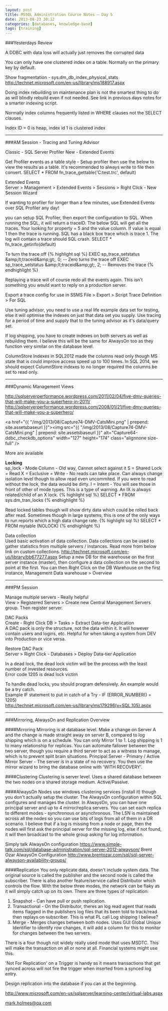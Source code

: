 ```yaml
---
layout: post
title: MSSQL Administration Course Notes – Day 5
date: 2013-08-23 20:12
categories: [databases, knowledge-base]
tags: [training]
---
```

###Yesterdays Review

A DDBC with data loss will actually just removes the corrupted data

You can only have one clustered index on a table. Normally on the primary key by default.

Show fragmentation - sys.dm_db_index_physical_stats
http://technet.microsoft.com/en-us/library/ms188917.aspx

Doing index rebuilding on maintenance plan is not the smartest thing to do as will blindly rebuild even if not needed. See link in previous days notes for a smarter indexing script.

Normally index columns frequently listed in WHERE clauses not the SELECT clauses.

Index ID = 0 is heap, index id 1 is clustered index

----------

###AM Session - Tracing and Tuning Advisor  

Classic - SQL Server Profiler
New - Extended Events

Get Profiler events as a table style - Setup profiler then use the below to view the results as a table. It's recommended to always write to file then convert.
SELECT * FROM fn_trace_gettable('C:test.trc', default)

Extended Events  
Server &gt; Management &gt; Extended Events &gt; Sessions &gt; Right Click - New Session Wizard

If wanting to profiler for longer than a few minutes, use Extended Events over SQL Profiler any day!

you can setup SQL Profiler, then export the configuration to SQL. When running the SQL, it will return a traceID. The below SQL will get all the traces. Your looking for property = 5 and the value column. If value is equal 1 then the trace is running.
SQL has a black box trace which is trace 1. The log will contain a trace should SQL crash.
SELECT * fn_trace_getinfo(default)

To turn the trace off
{% highlight sql %}
EXEC sp_trace_setstatus &amp;amp;lt;traceid&amp;amp;gt;, 0; -- Zero turns the trace off
EXEC sp_trace_setstatus &amp;amp;lt;traceid&amp;amp;gt;, 2; -- Removes the trace
{% endhighlight %}

Replaying a trace will of course redo all the events again. This isn't something you would want to reply on a production server.


Export a trace config for use in SSMS
File &gt; Export &gt; Script Trace Definition &gt; For SQL

Use tuning advisor, you need to use a real life example data set for testing, else it will optimise the indexes on just that data set you supply. Use tracing for a period of time and supply that to the tuning advisor as it's data/query set.

If log shipping, you have to create indexes on both servers as well as rebuilding them. I believe this will be the same for AlwaysOn too as they function very similar on the database level.

ColumnStore Indexes in SQL2012 made the columns read only though MS state that is could improve access speed up to 100 times. In SQL 2014, we should expect ColumnStore indexes to no longer required the columns be set to read only.


----------

###Dynamic Management Views

<a href="http://sqlserverperformance.wordpress.com/2011/02/04/five-dmv-queries-that-will-make-you-a-superhero-in-2011/">http://sqlserverperformance.wordpress.com/2011/02/04/five-dmv-queries-that-will-make-you-a-superhero-in-2011/</a>
<a href="http://sqlserverperformance.wordpress.com/2008/01/21/five-dmv-queries-that-will-make-you-a-superhero/">http://sqlserverperformance.wordpress.com/2008/01/21/five-dmv-queries-that-will-make-you-a-superhero/</a>



<a href="{{ "/img/2013/08/Capture74-DMV-CatsMini.png" | prepend: site.assetsbaseurl }}"><img src="{{ "/img/2013/08/Capture74-DMV-CatsMini.png" | prepend: site.assetsbaseurl }}" alt="Capture64-ddbc_checkdb_options" width="127" height="174" class="alignnone size-full" /></a>

More are available


<strong>Locking</strong>  
sp_lock - Mode Column - Old way, Cannot select against it
S = Shared Lock = Read
X = Exclusive = Write - No reads can take place. Can always change isolation level though to allow read even uncommited. If you were to read without the lock, the data would be dirty.
I = Intent - You will see those in front of other of mode types. This is a type of warning. An IX is always related/child of an X lock.
{% highlight sql %}
SELECT * FROM sys.dm_tran_locks
{% endhighlight %}


Read locked tables though will show dirty data which could be rolled back after read. Sometimes though in large systems, this is one of the only ways to run reports which a high data change rate.
{% highlight sql %}
SELECT * FROM mytable (NOLOCK)
{% endhighlight %}


Data collection  
Used basic activation of data collection. Data collections can be used to gather statistics from multiple servers / instances.
Read more from below link on custom collections.
<a href="http://technet.microsoft.com/en-us/library/bb677277.aspx">http://technet.microsoft.com/en-us/library/bb677277.aspx</a>
Setup a new DB for the warehouse on the first server instance (master), then configure a data collection on the second to point at the first. You can then Right Click on the DB Warehouse on the first instance, Management Data warehouse &gt; Overview


----------

###PM Session

Manage multiple servers - Really helpful  
View &gt; Registered Servers &gt; Create new Central Management Servers group. Then register server.

DAC Packs  
Create - Right Click DB &gt; Tasks &gt; Extract Data-tier Application  
A DAC pack is only the structure, not the data within it. It will however contain users and logins, etc. Helpful for when taking a system from DEV into Production or vice versa.  

Restore DAC Pack  
Server &gt; Right Click - Databases &gt; Deploy Data-tier Application  


In a dead lock, the dead lock victim will be the process with the least number of invested resources.  
Error code 1205 is dead lock victim


To handle dead locks, you should program defensively. An example would be a try catch.  
Example IF statement to put in catch of a Try - IF (ERROR_NUMBER() = 1205)  
http://technet.microsoft.com/en-us/library/ms179296(v=SQL.105).aspx


----------

###Mirroring, AlwaysOn and Replication Overview

####Mirroring
Mirroring is at database level. Make a change on Server A and the change is made straight away on server B, compared to log shipping which is on a schedule. You can only Mirror 1 to 1. Log shipping is 1 to many relationship for replicas.
You can automate failover between the two server, though you require a third server to act as a witness to manage, which is to prevent split brain situations.
Principal Server - Primary / Active
Mirror Server - The server is in a state of no recovery. You then use the mirror wizard to bring the database online with 'WITH RECOVERY'.


####Clustering
Clustering is server level. Uses a shared database between the two nodes on a shared storage medium. Active/Passive.


####AlwaysOn
Nodes use windows clustering services (install it) though you don't actually setup the cluster. The AlwaysOn configuration within SQL configures and manages the cluster. In AlwaysOn, you can have one principal server and up to 4 mirror/replica servers. You can set each replica to different modes - synchronous or asynchronous.
The LSN is maintained across all the nodes so you can use bits of logs from all of them in a DR scenario.
I believe that if a log is missing from a node or page, then the nodes will first ask the principal server for the missing log, else if not found, it will then broadcast to the whole group asking for log information.

Simply talk AlwaysOn configuration
https://www.simple-talk.com/sql/database-administration/sql-server-2012-alwayson/
Brent Ozar AlwaysOn Configuration
http://www.brentozar.com/sql/sql-server-alwayson-availability-groups/


####Replication
You only replicate data, doesn't include system data. The original source is called the publisher and the second node is called the subscriber. There is also another feature/service called Distributor which controls the flow. With the below three modes, the network can be flaky as it will simply catch up on its own.
There are three types of replication:
1. Snapshot - Can have pull or push replication.
2. Transactional - On the Distributor, theres an log read agent that reads items flagged in the publishers log files that its been told to track/read then replays on subscriber. This is what PL call Log shipping I believe?
3. Merge - Merges changes between both nodes. Uses GUI Global Unique Identifier to identify row changes, it will add a column for this to monitor for changes between the two servers.

There is a four though not widely really used mode that uses MSDTC. This will make the transaction on all or none at all. Financial systems might use this.

'Not For Replication' on a Trigger is handy as it means transactions that get synced across will not fire the trigger when inserted from a synced log entry.

Design replication into the database if you can at the beginning.


http://www.microsoft.com/en-us/sqlserver/learning-center/virtual-labs.aspx

mark.holmes@qa.com
